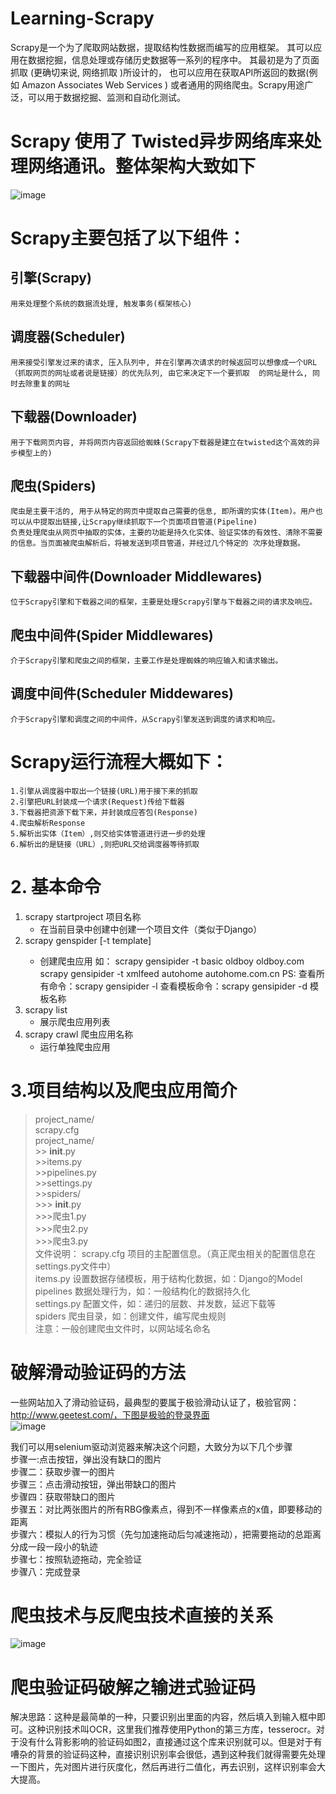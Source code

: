 # Learning-Scrapy

 Scrapy是一个为了爬取网站数据，提取结构性数据而编写的应用框架。 其可以应用在数据挖掘，信息处理或存储历史数据等一系列的程序中。 其最初是为了页面抓取 (更确切来说, 网络抓取 )所设计的， 也可以应用在获取API所返回的数据(例如 Amazon Associates Web Services ) 或者通用的网络爬虫。Scrapy用途广泛，可以用于数据挖掘、监测和自动化测试。

# Scrapy 使用了 Twisted异步网络库来处理网络通讯。整体架构大致如下

![image](https://github.com/nanqiaobei/Learning-Scrapy/raw/master/image/img01.png)

# Scrapy主要包括了以下组件：

## 引擎(Scrapy)
    用来处理整个系统的数据流处理, 触发事务(框架核心)
## 调度器(Scheduler)
    用来接受引擎发过来的请求, 压入队列中, 并在引擎再次请求的时候返回可以想像成一个URL（抓取网页的网址或者说是链接）的优先队列, 由它来决定下一个要抓取  的网址是什么, 同时去除重复的网址
## 下载器(Downloader)
    用于下载网页内容, 并将网页内容返回给蜘蛛(Scrapy下载器是建立在twisted这个高效的异步模型上的)
## 爬虫(Spiders)
    爬虫是主要干活的, 用于从特定的网页中提取自己需要的信息, 即所谓的实体(Item)。用户也可以从中提取出链接,让Scrapy继续抓取下一个页面项目管道(Pipeline)
    负责处理爬虫从网页中抽取的实体，主要的功能是持久化实体、验证实体的有效性、清除不需要的信息。当页面被爬虫解析后，将被发送到项目管道，并经过几个特定的 次序处理数据。
## 下载器中间件(Downloader Middlewares)
    位于Scrapy引擎和下载器之间的框架，主要是处理Scrapy引擎与下载器之间的请求及响应。
## 爬虫中间件(Spider Middlewares)
    介于Scrapy引擎和爬虫之间的框架，主要工作是处理蜘蛛的响应输入和请求输出。
## 调度中间件(Scheduler Middewares)
    介于Scrapy引擎和调度之间的中间件，从Scrapy引擎发送到调度的请求和响应。
# Scrapy运行流程大概如下：
    1.引擎从调度器中取出一个链接(URL)用于接下来的抓取
    2.引擎把URL封装成一个请求(Request)传给下载器
    3.下载器把资源下载下来，并封装成应答包(Response)
    4.爬虫解析Response
    5.解析出实体（Item）,则交给实体管道进行进一步的处理
    6.解析出的是链接（URL）,则把URL交给调度器等待抓取
# 2. 基本命令
1. scrapy startproject 项目名称
   - 在当前目录中创建中创建一个项目文件（类似于Django）
2. scrapy genspider [-t template] <name> <domain>
   - 创建爬虫应用
   如：
      scrapy gensipider -t basic oldboy oldboy.com
      scrapy gensipider -t xmlfeed autohome autohome.com.cn
   PS:
      查看所有命令：scrapy gensipider -l
      查看模板命令：scrapy gensipider -d 模板名称
3. scrapy list
   - 展示爬虫应用列表
4. scrapy crawl 爬虫应用名称
   - 运行单独爬虫应用
# 3.项目结构以及爬虫应用简介
 >project_name/   <br>
    scrapy.cfg   <br>
    project_name/ <br>
      >> __init__.py<br>
       >>items.py<br>
       >>pipelines.py<br>
       >>settings.py<br>
       >>spiders/<br>
          >>> __init__.py<br>
           >>>爬虫1.py<br>
           >>>爬虫2.py<br>
           >>>爬虫3.py<br>
文件说明：
scrapy.cfg  项目的主配置信息。（真正爬虫相关的配置信息在settings.py文件中）<br>
items.py    设置数据存储模板，用于结构化数据，如：Django的Model<br>
pipelines    数据处理行为，如：一般结构化的数据持久化<br>
settings.py 配置文件，如：递归的层数、并发数，延迟下载等<br>
spiders      爬虫目录，如：创建文件，编写爬虫规则<br>
注意：一般创建爬虫文件时，以网站域名命名<br>
# 破解滑动验证码的方法
 一些网站加入了滑动验证码，最典型的要属于极验滑动认证了，极验官网：http://www.geetest.com/，下图是极验的登录界面<br>
![image](https://github.com/nanqiaobei/Learning-Scrapy/raw/master/image/img02.png)<br>
 
我们可以用selenium驱动浏览器来解决这个问题，大致分为以下几个步骤<br>
  步骤一:点击按钮，弹出没有缺口的图片<br>
  步骤二：获取步骤一的图片<br>
  步骤三：点击滑动按钮，弹出带缺口的图片<br>
  步骤四：获取带缺口的图片<br>
  步骤五：对比两张图片的所有RBG像素点，得到不一样像素点的x值，即要移动的距离<br>
  步骤六：模拟人的行为习惯（先匀加速拖动后匀减速拖动），把需要拖动的总距离分成一段一段小的轨迹<br>
  步骤七：按照轨迹拖动，完全验证<br>
  步骤八：完成登录<br>
 # 爬虫技术与反爬虫技术直接的关系
![image](https://github.com/nanqiaobei/Learning-Scrapy/raw/master/image/img03.png)<br>
# 爬虫验证码破解之输进式验证码
解决思路：这种是最简单的一种，只要识别出里面的内容，然后填入到输入框中即可。这种识别技术叫OCR，这里我们推荐使用Python的第三方库，tesserocr。对于没有什么背影影响的验证码如图2，直接通过这个库来识别就可以。但是对于有嘈杂的背景的验证码这种，直接识别识别率会很低，遇到这种我们就得需要先处理一下图片，先对图片进行灰度化，然后再进行二值化，再去识别，这样识别率会大大提高。
